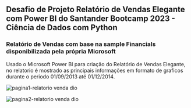 ## Desafio de Projeto Relatório de Vendas Elegante com Power BI do Santander Bootcamp 2023 - Ciência de Dados com Python
### Relatório de Vendas com base na sample Financials disponibilizada pela própria Microsoft

Usado o Microsoft Power BI para criação do Relatório de Vendas Elegante, no relatorio é mostrado as principais informações em formato de graficos durante o periodo 01/09/2013 até 01/12/2014.

![pagina1-relatorio venda dio](https://github.com/soomanbrito/desafio_relatorio_bi_dio/assets/78926753/1514a7cd-0927-4629-9177-a05a72ba0f65)

![pagina2-relatorio venda dio](https://github.com/soomanbrito/desafio_relatorio_bi_dio/assets/78926753/917528ac-d171-4f26-923b-ec3946794680)
